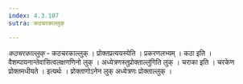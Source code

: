 ```yaml
---
index: 4.3.107
sutra: कठचरकाल्लुक्

---
```

_कठचरकाल्लुक्_ - कठचरकाल्लुक् । प्रोक्तप्रत्ययस्येति । प्रकरणलभ्यम् । कठा इति । वैशम्पायनान्तेवासित्वलक्षणणिनो लुक् । अध्येत्रणस्तुप्रोक्ताल्लु॑गिति लुक् । चराका इति । चरकेण प्रोक्तमधीयते । इत्यर्थः । प्रोक्ताणोऽनेन लुक् अध्येत्रणः प्रोक्ताल्लुक् । 
